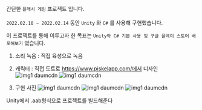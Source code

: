 간단한 `플래시 게임` 프로젝트 입니다. <br/><br/>
 `2022.02.10 ~ 2022.02.14` 동안 `Unity` 와 `C#` 를 사용해 구현했습니다.
 
이 프로젝트를 통해 이루고자 한 목표는 `Unity와 C# 기본 사용 및 구글 플레이 스토어 배포해보기` 였습니다. 


1. 소리 녹음 : 직접 육성으로 녹음
2. 캐릭터 : 직접 도트로 https://www.piskelapp.com/에서 디자인
![img1 daumcdn](https://github.com/kwonjuyeong/Unity_PopoWorld_Game/assets/57522230/9a01f7ce-b280-4b1c-8cdb-d2cf878d0fed)
![img1 daumcdn](https://github.com/kwonjuyeong/Unity_PopoWorld_Game/assets/57522230/aab12ad7-aeb3-425a-8ae4-1031c19d72be)

3. 구현 사진
![img1 daumcdn](https://github.com/kwonjuyeong/Unity_PopoWorld_Game/assets/57522230/2018146e-d3bb-4ff1-879c-a3e00bc3b698)
![img1 daumcdn](https://github.com/kwonjuyeong/Unity_PopoWorld_Game/assets/57522230/11bf45b7-34cf-4ace-8b55-9b8c727cce8e)
![img1 daumcdn](https://github.com/kwonjuyeong/Unity_PopoWorld_Game/assets/57522230/281ec1db-a409-4436-b6ee-78a7ab545d4e)


Unity에서 .aab형식으로 프로젝트를 빌드해준다
